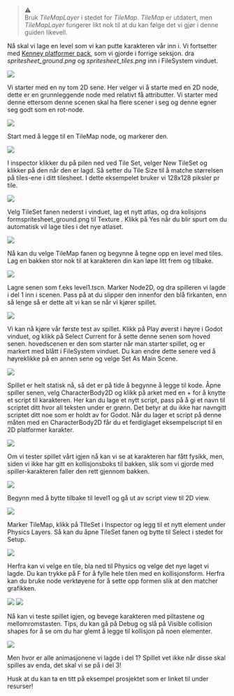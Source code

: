 > ⚠️  
> Bruk *TileMapLayer* i stedet for *TileMap*. *TileMap* er utdatert, men *TileMapLayer* fungerer likt nok til at du kan følge det vi gjør i denne guiden likevell.

Nå skal vi lage en level som vi kan putte karakteren vår inn i.
Vi fortsetter med [Kenney platformer pack](https://www.kenney.nl/assets/platformer-pack-redux), som vi gjorde i forrige seksjon. dra *spritesheet_ground.png* og *spritesheet_tiles.png* inn i FileSystem vinduet.

![](../media/2_Tile4.png)

Vi starter med en ny tom 2D sene. Her velger vi å starte med en 2D node, dette er en grunnleggende node med relativt få attributter. Vi starter med denne ettersom denne scenen skal ha flere scener i seg og denne egner seg godt som en rot-node.

![](../media/2_Tile5.gif)

Start med å legge til en TileMap node, og markerer den.

![](../media/2_Tile3.png)

I inspector klikker du på pilen ned ved Tile Set, velger New TileSet og klikker på den når den er lagd. Så setter du Tile Size til å matche størrelsen på tiles-ene i ditt tilesheet. I dette eksempelet bruker vi 128x128 piksler pr tile.

![](../media/2_Tile1.png)

Velg TileSet fanen nederst i vinduet, lag et nytt atlas, og dra kolisjons formspritesheet_ground.png til Texture <empty>. Klikk på Yes når du blir spurt om du automatisk vil lage tiles i det nye atlaset.

![](../media/2_Tile6.gif)

Nå kan du velge TileMap fanen og begynne å tegne opp en level med tiles.  Lag en bakken stor nok til at karakteren din kan løpe litt frem og tilbake.

![](../media/2_Tile7.gif)

Lagre senen som f.eks level1.tscn. Marker Node2D, og dra spilleren vi lagde i del 1 inn i scenen. Pass på at du slipper den innenfor den blå firkanten, enn så lenge så er dette alt vi kan se når vi kjører spillet.

![](../media/2_Tile8.gif)

Vi kan nå kjøre vår første test av spillet. Klikk på Play øverst i høyre i Godot vinduet, og klikk på Select Current for å sette denne senen som hoved senen. hovedscenen er den som starter når man starter spillet, og er markert med blått i FileSystem vinduet. Du kan endre dette senere ved å høyreklikke på en annen sene og velge Set As Main Scene.

![](../media/2_Tile9.gif)

Spillet er helt statisk nå, så det er på tide å begynne å legge til kode. Åpne spiller senen, velg CharacterBody2D og klikk på arket med en + for å knytte et script til karakteren. Her kan du lage et nytt script, pass på å gi et navn til scriptet ditt hvor all teksten under er grønn. Det betyr at du ikke har navngitt scriptet ditt noe som er holdt av for Godot. Når du lager et script på denne måten med en CharacterBody2D får du et ferdiglaget eksempelscript til en 2D platformer karakter.

![](../media/2_Tile10.gif)

Om vi tester spillet vårt igjen nå kan vi se at karakteren har fått fysikk, men, siden vi ikke har gitt en kollisjonsboks til bakken, slik som vi gjorde med spiller-karakteren faller den rett gjennom bakken.

![](../media/2_Tile11.gif)

Begynn med å bytte tilbake til level1 og gå ut av script view til 2D view.

![](../media/2_Tile12.gif)

Marker TileMap, klikk på TIleSet i Inspector og legg til et nytt element under Physics Layers. Så kan du åpne TileSet fanen og bytte til Select i stedet for Setup.

![](../media/2_Tile13.gif)

Herfra kan vi velge en tile, bla ned til Physics og velge det nye laget vi lagde. Du kan trykke på F for å fylle hele tilen med en kollisjonsform. Herfra kan du bruke node verktøyene for å sette opp formen slik at den matcher grafikken.

![](../media/2_Tile16.png)
![](../media/2_Tile14.gif)

Nå kan vi teste spillet igjen, og bevege karakteren med piltastene og mellomromstasten. Tips, du kan gå på Debug og slå på Visible collision shapes for å se om du har glemt å legge til kollisjon på noen elementer.

![](../media/2_Tile15.gif)

Men hvor er alle animasjonene vi lagde i del 1? Spillet vet ikke når disse skal spilles av enda, det skal vi se på i del 3!

Husk at du kan ta en titt på eksempel prosjektet som er linket til under resurser!
